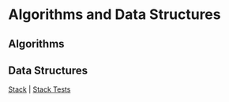 # Algorithms and Data Structures 

## Algorithms

## Data Structures
[Stack](src/data_structures/stack.py) | [Stack Tests](src/tests/data_structures/test_stack.py)

